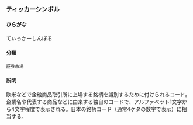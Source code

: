 <div style="display:none;">

## [あ行](securities-terms?id=あ行)
## [か行](securities-terms?id=か行)
## [さ行](securities-terms?id=さ行)
## [た行](securities-terms?id=た行)

</div>

### ティッカーシンボル

#### ひらがな

てぃっかーしんぼる

#### 分類

`証券市場`

#### 説明

欧米などで金融商品取引所に上場する銘柄を識別するために付けられるコード。企業名や代表する商品などに由来する独自のコードで、アルファベット1文字から4文字程度で表示される。日本の銘柄コード（通常4ケタの数字で表示）に相当する。

<div style="display:none;">

## [な行](securities-terms?id=な行)
## [は行](securities-terms?id=は行)
## [ま行](securities-terms?id=ま行)
## [や行](securities-terms?id=や行)
## [ら行](securities-terms?id=ら行)
## [わ行](securities-terms?id=わ行)
## [英数字・記号](securities-terms?id=英数字・記号)

</div>


